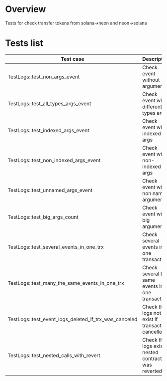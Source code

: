 # Overview

Tests for check transfer tokens from solana->neon and neon->solana

# Tests list

| Test case                                             | Description                                           | XFailed |
|-------------------------------------------------------|-------------------------------------------------------|---------|
| TestLogs::test_non_args_event                         | Check event without arguments                         |         |
| TestLogs::test_all_types_args_event                   | Check event with different types args                 |         |
| TestLogs::test_indexed_args_event                     | Check event with indexed args                         |         |
| TestLogs::test_non_indexed_args_event                 | Check event with non-indexed args                     |         |
| TestLogs::test_unnamed_args_event                     | Check event with non named argument                   |         |
| TestLogs::test_big_args_count                         | Check event with big arguments                        |         |
| TestLogs::test_several_events_in_one_trx              | Check several events in one transaction               |         |
| TestLogs::test_many_the_same_events_in_one_trx        | Check several the same events in one transaction      |         |
| TestLogs::test_event_logs_deleted_if_trx_was_canceled | Check that logs not exist if transaction cancelled    |         |
| TestLogs::test_nested_calls_with_revert               | Check that logs exist if nested contract was reverted |         |
